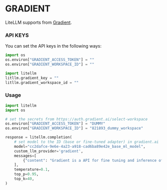 # GRADIENT 

LiteLLM supports from [Gradient](https://www.gradient.ai).

### API KEYS
You can set the API keys in the following ways:

```python
import os 
os.environ["GRADIENT_ACCESS_TOKEN"] = ""
os.environ["GRADIENT_WORKSPACE_ID"] = ""
```

```python
import litellm 
litllm.gradient_key = ""
litllm.gradient_workspace_id = ""
```

### Usage

```python
import litellm 
import os

# set the secrets from https://auth.gradient.ai/select-workspace
os.environ["GRADIENT_ACCESS_TOKEN"] = "DUMMY"
os.environ["GRADIENT_WORKSPACE_ID"] = "821893_dummy_workspace"

response = litellm.completion(
    # set model to the ID (base or fine-tuned adapter) in gradient.ai
    model="cc2dafce-9e6e-4a23-a918-cad6ba89e42e_base_ml_model",
    custom_llm_provider='gradient',
    messages=[
        {"content": "Gradient is a API for fine tuning and inference of large language", "role": "user"}
    ],
    temperature=0.1,
    top_p=0.95,
    top_k=40,
)  
```